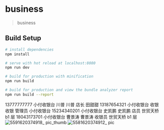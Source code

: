 # business

> business

## Build Setup

```bash
# install dependencies
npm install

# serve with hot reload at localhost:8080
npm run dev

# build for production with minification
npm run build

# build for production and view the bundle analyzer report
npm run build --report
```
 

13777777777 小付收银台 川普 川普 店长 田甜甜
13187654321 小付收银台 收银 收银 管理员 小付收银台
15234340201 小付收银台 史凯鹏 史凯鹏 店员 世贸天桥 b1 层
18043173701 小付收银台 曹景涛 曹景涛 收银员 世贸天桥 b1 层
<br />
![5591620374918_ pic_thumb](https://user-images.githubusercontent.com/30033591/117419125-cdcce800-af4e-11eb-853f-112c1d482e03.jpg)
![5581620374912_ pic](https://user-images.githubusercontent.com/30033591/117419136-d0c7d880-af4e-11eb-92f9-9e181dc5ef0e.jpg)
